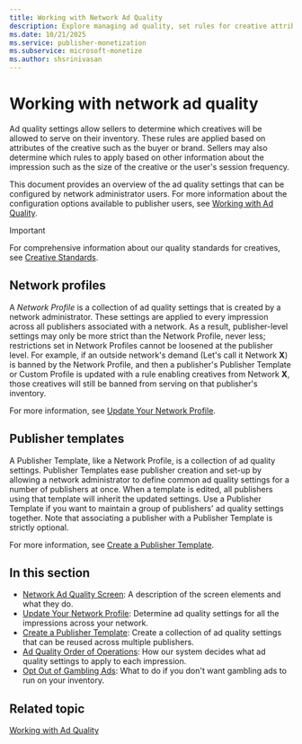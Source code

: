 ```yaml
---
title: Working with Network Ad Quality
description: Explore managing ad quality, set rules for creative attributes, size, or user session frequency to control inventory display. Reduce characters.
ms.date: 10/21/2025
ms.service: publisher-monetization
ms.subservice: microsoft-monetize
ms.author: shsrinivasan
---
```


# Working with network ad quality

Ad quality settings allow sellers to determine which creatives will be allowed to serve on their inventory. These rules are applied based on attributes of the creative such as the buyer or brand. Sellers may also determine which rules to apply based on other information about the impression such as the size of the creative or the user's session
frequency.

This document provides an overview of the ad quality settings that can be configured by network administrator users. For more information about the configuration options available to publisher users, see [Working with Ad Quality](working-with-publisher-ad-quality.md).

> [!IMPORTANT]
> For comprehensive information about our quality standards for creatives, see [Creative Standards](creative-standards.md).

## Network profiles

A *Network Profile* is a collection of ad quality settings that is created by a network administrator. These settings are applied to every impression across all publishers associated with a network. As a result, publisher-level settings may only be more strict than the Network Profile, never less; restrictions set in Network Profiles cannot be loosened at the publisher level. For example, if an outside network's demand (Let's call it Network **X**) is banned by the Network Profile, and then a publisher's Publisher Template or Custom Profile is updated with a rule enabling creatives from Network **X**, those creatives will still be banned from serving on that publisher's inventory.

For more information, see [Update Your Network Profile](update-your-network-profile.md).

## Publisher templates

A Publisher Template, like a Network Profile, is a collection of ad quality settings. Publisher Templates ease publisher creation and set-up by allowing a network administrator to define common ad quality settings for a number of publishers at once. When a template is edited, all publishers using that template will inherit the updated settings. Use a Publisher Template if you want to maintain a group of publishers' ad quality settings together. Note that associating a publisher with a Publisher Template is strictly optional.

For more information, see [Create a Publisher Template](create-a-publisher-template.md).

## In this section

- [Network Ad Quality Screen](network-ad-quality-screen.md): A description of the screen elements and what they do.
- [Update Your Network Profile](update-your-network-profile.md): Determine ad quality settings for all the
  impressions across your network.
- [Create a Publisher Template](create-a-publisher-template.md): Create a collection of ad quality settings that
  can be reused across multiple publishers.
- [Ad Quality Order of Operations](ad-quality-order-of-operations.md): How our system decides what ad quality
  settings to apply to each impression.
- [Opt Out of Gambling Ads](opt-out-of-gambling-ads.md): What to do if you don't want gambling ads to run on your
  inventory.

## Related topic

[Working with Ad Quality](working-with-publisher-ad-quality.md)